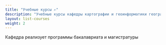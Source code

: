 ```yaml
---
title: "Учебные курсы ✍️"
description: "Учебные курсы кафедры картографии и геоинформатики географического факультета МГУ имени М. В. Ломоносова"
layout: list-courses
weight: 2
---
```


Кафедра реализует программы бакалавриата и магистратуры

